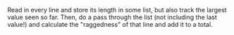 Read in every line and store its length in some list, but also track the largest value seen so far. Then, do a pass through the list (not including the last value!) and calculate the "raggedness" of that line and add it to a total.
